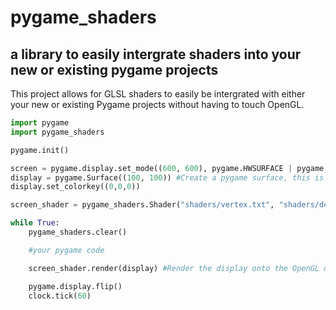 # pygame_shaders

## a library to easily intergrate shaders into your new or existing pygame projects

This project allows for GLSL shaders to easily be intergrated with either your new or existing Pygame projects without having to touch OpenGL.

```python
import pygame
import pygame_shaders

pygame.init()

screen = pygame.display.set_mode((600, 600), pygame.HWSURFACE | pygame.OPENGL | pygame.DOUBLEBUF) #Create the main Python display
display = pygame.Surface((100, 100)) #Create a pygame surface, this is where you will do all your pygame rendering 
display.set_colorkey((0,0,0))

screen_shader = pygame_shaders.Shader("shaders/vertex.txt", "shaders/default_frag.txt")

while True:
    pygame_shaders.clear()

    #your pygame code

    screen_shader.render(display) #Render the display onto the OpenGL display with the shader!

    pygame.display.flip()
    clock.tick(60)
```
